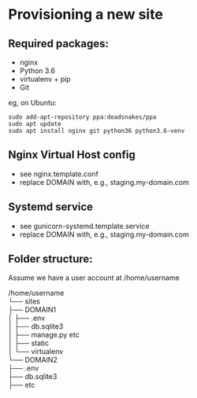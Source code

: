 Provisioning a new site
=======================

## Required packages:

* nginx
* Python 3.6
* virtualenv + pip
* Git

eg, on Ubuntu:

    sudo add-apt-repository ppa:deadsnakes/ppa
    sudo apt update
    sudo apt install nginx git python36 python3.6-venv

## Nginx Virtual Host config

* see nginx.template.conf
* replace DOMAIN with, e.g., staging.my-domain.com

## Systemd service

* see gunicorn-systemd.template.service
* replace DOMAIN with, e.g., staging.my-domain.com

## Folder structure:

Assume we have a user account at /home/username  

/home/username  
└── sites  
    ├── DOMAIN1   
    │    ├── .env  
    │    ├── db.sqlite3  
    │    ├── manage.py etc  
    │    ├── static  
    │    └── virtualenv  
    └── DOMAIN2  
         ├── .env  
         ├── db.sqlite3  
         ├── etc  